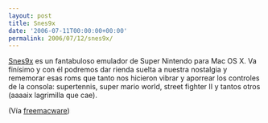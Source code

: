 ```yaml
---
layout: post
title: Snes9x
date: '2006-07-11T00:00:00+00:00'
permalink: 2006/07/12/snes9x/
---
```

<a href="http://www.snes9x.com/"><img style="float:right; margin:0 0 10px 10px;cursor:pointer; cursor:hand;" src="http://photos1.blogger.com/blogger/6639/1972/320/snes9x.thumbnail.png" border="0" alt="" /></a><a href="http://www.snes9x.com/">Snes9x</a> es un fantabuloso emulador de Super Nintendo para Mac OS X. Va finísimo y con él podremos dar rienda suelta a nuestra nostalgia y rememorar esas roms que tanto nos hicieron vibrar y aporrear los controles de la consola: supertennis, super mario world, street fighter II y tantos otros (aaaaix lagrimilla que cae).

(Vía <a href="http://www.freemacware.com/snes9x/">freemacware</a>)
